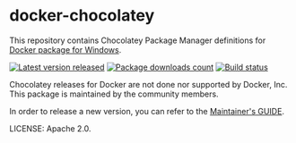 # docker-chocolatey

This repository contains Chocolatey Package Manager definitions for
[Docker package for Windows](https://chocolatey.org/packages/docker).

[![Latest version released](https://img.shields.io/chocolatey/v/docker.svg)](https://chocolatey.org/packages/docker)
[![Package downloads count](https://img.shields.io/chocolatey/dt/docker.svg)](https://chocolatey.org/packages/docker)
[![Build status](https://ci.appveyor.com/api/projects/status/yrojei8f42a8enpg/branch/master?svg=true)](https://ci.appveyor.com/project/ahmetalpbalkan/docker-chocolatey/branch/master)

Chocolatey releases for Docker are not done nor supported by Docker, Inc.
This package is maintained by the community members.

In order to release a new version, you can refer to the
[Maintainer's GUIDE](MAINTENANCE.md).

LICENSE: Apache 2.0.
